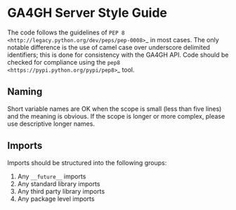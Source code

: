 # GA4GH Server Style Guide

The code follows the guidelines of `PEP 8
<http://legacy.python.org/dev/peps/pep-0008>`_ in most cases. The only notable
difference is the use of camel case over underscore delimited identifiers; this
is done for consistency with the GA4GH API. Code should be checked for compliance
using the `pep8 <https://pypi.python.org/pypi/pep8>`_ tool.

## Naming
Short variable names are OK when the scope is small (less than five lines) and the meaning is obvious. If the scope is longer or more complex, please use descriptive longer names.

## Imports
Imports should be structured into the following groups:

1. Any ```__future__``` imports
2. Any standard library imports
3. Any third party library imports
4. Any package level imports

